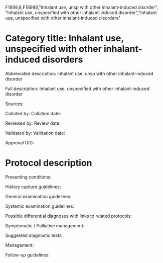 F1898,8,F18988,"Inhalant use, unsp with other inhalant-induced disorder", "Inhalant use, unspecified with other inhalant-induced disorder","Inhalant use, unspecified with other inhalant-induced disorders"
# Category title: Inhalant use, unspecified with other inhalant-induced disorders

Abbreviated description: Inhalant use, unsp with other inhalant-induced disorder

Full description: Inhalant use, unspecified with other inhalant-induced disorder

Sources:

Collated by:
Collation date:

Reviewed by:
Review date:

Validated by:
Validation date:

Approval UID:

# Protocol description

Presenting conditions:

History capture guidelines:

General examination guidelines:

Systemic examination guidelines:

Possible differential diagnoses with links to related protocols:

Symptomatic / Palliative management:

Suggested diagnostic tests:

Management:

Follow-up guidelines:
